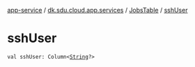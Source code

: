 [app-service](../../index.md) / [dk.sdu.cloud.app.services](../index.md) / [JobsTable](index.md) / [sshUser](./ssh-user.md)

# sshUser

`val sshUser: Column<`[`String`](https://kotlinlang.org/api/latest/jvm/stdlib/kotlin/-string/index.html)`?>`